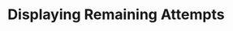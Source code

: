 ---
title: Displaying Remaining Attempts
redirect_to: "/releases/v3.5.0/authors/assessment_displaying_attempts"
---